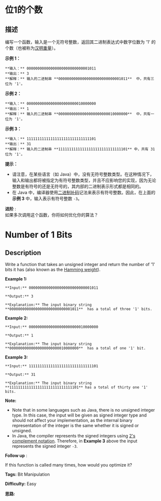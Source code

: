 # 位1的个数

## 描述

编写一个函数，输入是一个无符号整数，返回其二进制表达式中数字位数为 '1' 的个数（也被称为[汉明重量](https://baike.baidu.com/item/%E6%B1%89%E6%98%8E%E9%87%8D%E9%87%8F)）。



**示例 1：**

    
    
    **输入：** 00000000000000000000000000001011
    **输出：** 3
    **解释：** 输入的二进制串 **00000000000000000000000000001011**  中，共有三位为 '1'。
    

**示例 2：**

    
    
    **输入：** 00000000000000000000000010000000
    **输出：** 1
    **解释：** 输入的二进制串 **00000000000000000000000010000000**  中，共有一位为 '1'。
    

**示例 3：**

    
    
    **输入：** 11111111111111111111111111111101
    **输出：** 31
    **解释：** 输入的二进制串 **11111111111111111111111111111101** 中，共有 31 位为 '1'。



**提示：**

  * 请注意，在某些语言（如 Java）中，没有无符号整数类型。在这种情况下，输入和输出都将被指定为有符号整数类型，并且不应影响您的实现，因为无论整数是有符号的还是无符号的，其内部的二进制表示形式都是相同的。
  * 在 Java 中，编译器使用[二进制补码](https://baike.baidu.com/item/二进制补码/5295284)记法来表示有符号整数。因此，在上面的  **示例 3**  中，输入表示有符号整数 `-3`。



**进阶** :  
如果多次调用这个函数，你将如何优化你的算法？



# Number of 1 Bits

## Description



Write a function that takes an unsigned integer and return the number of '1' bits it has (also known as the [Hamming weight](http://en.wikipedia.org/wiki/Hamming_weight)).



**Example 1:**

    
    
    **Input:** 00000000000000000000000000001011
    **Output:** 3
    **Explanation:** The input binary string **00000000000000000000000000001011**  has a total of three '1' bits.
    

**Example 2:**

    
    
    **Input:** 00000000000000000000000010000000
    **Output:** 1
    **Explanation:** The input binary string **00000000000000000000000010000000**  has a total of one '1' bit.
    

**Example 3:**

    
    
    **Input:** 11111111111111111111111111111101
    **Output:** 31
    **Explanation:** The input binary string **11111111111111111111111111111101** has a total of thirty one '1' bits.



**Note:**

  * Note that in some languages such as Java, there is no unsigned integer type. In this case, the input will be given as signed integer type and should not affect your implementation, as the internal binary representation of the integer is the same whether it is signed or unsigned.
  * In Java, the compiler represents the signed integers using [2's complement notation](https://en.wikipedia.org/wiki/Two%27s_complement). Therefore, in **Example 3**  above the input represents the signed integer `-3`.



**Follow up** :

If this function is called many times, how would you optimize it?


**Tags:** Bit Manipulation

**Difficulty:** Easy

**思路:**
